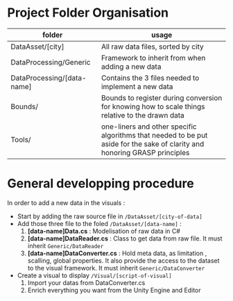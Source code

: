 ﻿# Project Folder Organisation

| folder | usage | 
| --- | --- |
| DataAsset/[city] | All raw data files, sorted by city|
| DataProcessing/Generic | Framework to inherit from when adding a new data |
| DataProcessing/[data-name] | Contains the 3 files needed to implement a new data |
| Bounds/ | Bounds to register during conversion for knowing how to scale things relative to the drawn data |
| Tools/ | one-liners and other specific algorithms that needed to be put aside for the sake of clarity and honoring GRASP principles |

# General developping procedure

In order to add a new data in the visuals : 

- Start by adding the raw source file in ```/DataAsset/[city-of-data]```
- Add those three file to the foled ```/DataAsset/[data-name]``` :
    1. **[data-name]Data.cs** : Modelisation of raw data in C#
    2. **[data-name]DataReader.cs** : Class to get data from raw file. It must inherit ```Generic/DataReader```
    3. **[data-name]DataConverter.cs** : Hold meta data, as limitation , scalling, global properties. It also provide the access to the dataset to the visual framework. It must inherit ```Generic/DataConverter```
- Create a visual to display ```/Visual/[script-of-visual]``` 
    1. Import your datas from DataConverter.cs 
    2. Enrich everything you want from the Unity Engine and Editor
